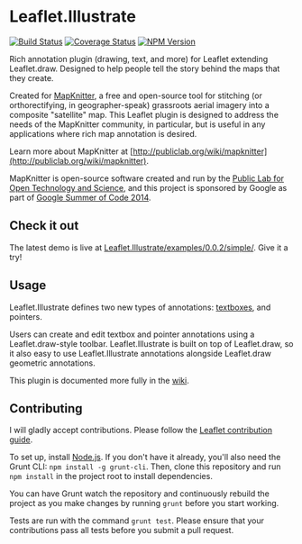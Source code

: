 Leaflet.Illustrate
==================

[![Build Status](https://travis-ci.org/manleyjster/Leaflet.Illustrate.svg?branch=master)](https://travis-ci.org/manleyjster/Leaflet.Illustrate)
[![Coverage Status](https://img.shields.io/coveralls/manleyjster/Leaflet.Illustrate.svg)](https://coveralls.io/r/manleyjster/Leaflet.Illustrate)
[![NPM Version](http://img.shields.io/npm/v/leaflet-illustrate.svg)](https://www.npmjs.org/package/leaflet-illustrate)

Rich annotation plugin (drawing, text, and more) for Leaflet extending Leaflet.draw.  Designed to help people tell the story behind the maps that they create.

Created for [MapKnitter](mapknitter.org), a free and open-source tool for stitching (or orthorectifying, in geographer-speak) grassroots aerial imagery into a composite "satellite" map.  This Leaflet plugin is designed to address the needs of the MapKnitter community, in particular, but is useful in any applications where rich map annotation is desired.

Learn more about MapKnitter at [http://publiclab.org/wiki/mapknitter](http://publiclab.org/wiki/mapknitter).

MapKnitter is open-source software created and run by the [Public Lab for Open Technology and Science](publiclab.org), and this project is sponsored by Google as part of [Google Summer of Code 2014](https://www.google-melange.com/gsoc/homepage/google/gsoc2014).

Check it out
------------

The latest demo is live at [Leaflet.Illustrate/examples/0.0.2/simple/](http://manleyjster.github.io/Leaflet.Illustrate/examples/0.0.2/simple/).  Give it a try!

Usage
-----

Leaflet.Illustrate defines two new types of annotations: [textboxes](https://github.com/manleyjster/Leaflet.Illustrate/wiki/L.Illustrate.Textbox), and pointers.

Users can create and edit textbox and pointer annotations using a Leaflet.draw-style toolbar.  Leaflet.Illustrate is built on top of Leaflet.draw, so it also easy to use Leaflet.Illustrate annotations alongside Leaflet.draw geometric annotations.

This plugin is documented more fully in the [wiki](https://github.com/manleyjster/Leaflet.Illustrate/wiki).

Contributing
-----
I will gladly accept contributions. Please follow the [Leaflet contribution guide](https://github.com/Leaflet/Leaflet/blob/master/CONTRIBUTING.md).

To set up, install [Node.js](http://nodejs.org/).  If you don't have it already, you'll also need the Grunt CLI: `npm install -g grunt-cli`.  Then, clone this repository and run `npm install` in the project root to install dependencies.

You can have Grunt watch the repository and continuously rebuild the project as you make changes by running `grunt` before you start working.  

Tests are run with the command `grunt test`.  Please ensure that your contributions pass all tests before you submit a pull request.